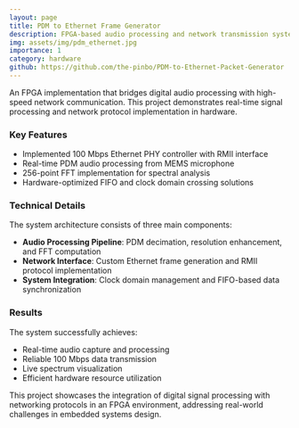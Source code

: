 ```yaml
---
layout: page
title: PDM to Ethernet Frame Generator
description: FPGA-based audio processing and network transmission system
img: assets/img/pdm_ethernet.jpg
importance: 1
category: hardware
github: https://github.com/the-pinbo/PDM-to-Ethernet-Packet-Generator
---
```


An FPGA implementation that bridges digital audio processing with high-speed network communication. This project demonstrates real-time signal processing and network protocol implementation in hardware.

### Key Features

- Implemented 100 Mbps Ethernet PHY controller with RMII interface
- Real-time PDM audio processing from MEMS microphone
- 256-point FFT implementation for spectral analysis
- Hardware-optimized FIFO and clock domain crossing solutions

### Technical Details

The system architecture consists of three main components:

- **Audio Processing Pipeline**: PDM decimation, resolution enhancement, and FFT computation
- **Network Interface**: Custom Ethernet frame generation and RMII protocol implementation
- **System Integration**: Clock domain management and FIFO-based data synchronization

### Results

The system successfully achieves:

- Real-time audio capture and processing
- Reliable 100 Mbps data transmission
- Live spectrum visualization
- Efficient hardware resource utilization

This project showcases the integration of digital signal processing with networking protocols in an FPGA environment, addressing real-world challenges in embedded systems design.
